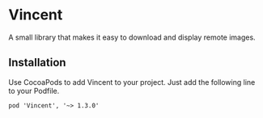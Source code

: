 Vincent
======
A small library that makes it easy to download and display remote images.

## Installation
Use CocoaPods to add Vincent to your project. Just add the following line to your Podfile.
```
pod 'Vincent', '~> 1.3.0'
```


